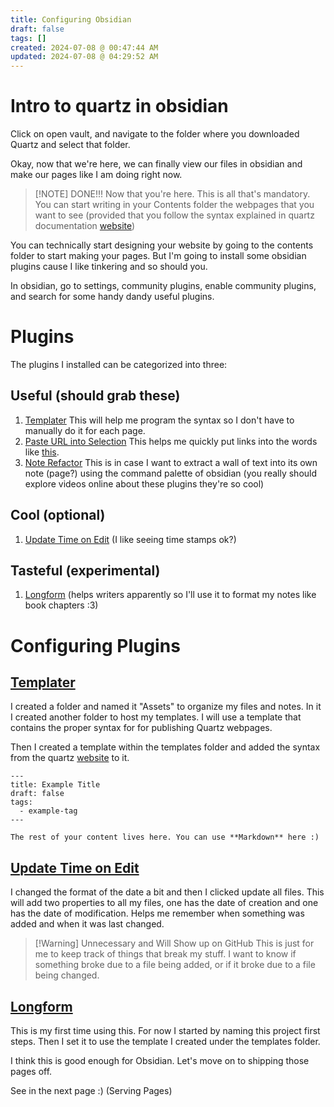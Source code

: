 ```yaml
---
title: Configuring Obsidian
draft: false
tags: []
created: 2024-07-08 @ 00:47:44 AM
updated: 2024-07-08 @ 04:29:52 AM
---
```

# Intro to quartz in obsidian

Click on open vault, and navigate to the folder where you downloaded Quartz and select that folder.

Okay, now that we're here, we can finally view our files in obsidian and make our pages like I am doing right now. 


> [!NOTE] DONE!!!
> Now that you're here. This is all that's mandatory. You can start writing in your Contents folder the webpages that you want to see (provided that you follow the syntax explained in quartz documentation [website](https://quartz.jzhao.xyz/authoring-content))


You can technically start designing your website by going to the contents folder to start making your pages. But I'm going to install some obsidian plugins cause I like tinkering and so should you.

In obsidian, go to settings, community plugins, enable community plugins, and search for some handy dandy useful plugins. 

# Plugins
The plugins I installed can be categorized into three:
## Useful (should grab these)
1. [Templater](https://github.com/SilentVoid13/Templater) This will help me program the syntax so I don't have to manually do it for each page.
2. [Paste URL into Selection](https://github.com/denolehov/obsidian-url-into-selection) This helps me quickly put links into the words like [this](https://github.com/denolehov/obsidian-url-into-selection).
3. [Note Refactor](https://github.com/lynchjames/note-refactor-obsidian) This is in case I want to extract a wall of text into its own note (page?) using the command palette of obsidian (you really should explore videos online about these plugins they're so cool)
## Cool (optional)
1. [Update Time on Edit](https://github.com/beaussan/update-time-on-edit-obsidian) (I like seeing time stamps ok?)
## Tasteful (experimental)
1. [Longform](https://github.com/kevboh/longform) (helps writers apparently so I'll use it to format my notes like book chapters :3)


# Configuring Plugins

## [Templater](https://github.com/SilentVoid13/Templater)
I created a folder and named it "Assets" to organize my files and notes.
In it I created another folder to host my templates.
I will use a template that contains the proper syntax for for publishing Quartz webpages.

Then I created a template within the templates folder and added the syntax from the quartz [website](https://quartz.jzhao.xyz/authoring-content) to it.

```
---
title: Example Title
draft: false
tags:
  - example-tag
---
 
The rest of your content lives here. You can use **Markdown** here :)
```

## [Update Time on Edit](https://github.com/beaussan/update-time-on-edit-obsidian)
I changed the format of the date a bit and then I clicked update all files. This will add two properties to all my files, one has the date of creation and one has the date of modification. Helps me remember when something was added and when it was last changed. 

> [!Warning] Unnecessary and Will Show up on GitHub
> This is just for me to keep track of things that break my stuff. I want to know if something broke due to a file being added, or if it broke due to a file being changed.

## [Longform](https://github.com/kevboh/longform)
This is my first time using this. For now I started by naming this project first steps. Then I set it to use the template I created under the templates folder. 

I think this is good enough for Obsidian. Let's move on to shipping those pages off.

See in the next page :) (Serving Pages)